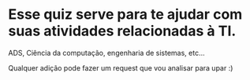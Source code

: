 # Esse quiz serve para te ajudar com suas atividades relacionadas à TI. 
ADS, Ciência da computação, engenharia de sistemas, etc... 

Qualquer adição pode fazer um request que vou analisar para upar :) 
